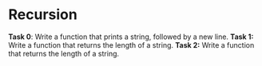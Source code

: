 # Recursion
**Task 0**: Write a function that prints a string, followed by a new line.
**Task 1:** Write a function that returns the length of a string.
**Task 2:** Write a function that returns the length of a string.

